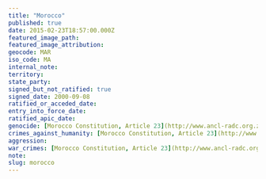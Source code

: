 ```yaml
---
title: "Morocco"
published: true
date: 2015-02-23T18:57:00.000Z
featured_image_path:
featured_image_attribution:
geocode: MAR
iso_code: MA
internal_note:
territory:
state_party:
signed_but_not_ratified: true
signed_date: 2000-09-08
ratified_or_acceded_date:
entry_into_force_date:
ratified_apic_date:
genocide: [Morocco Constitution, Article 23](http://www.ancl-radc.org.za/sites/default/files/morocco_eng.pdf)
crimes_against_humanity: [Morocco Constitution, Article 23](http://www.ancl-radc.org.za/sites/default/files/morocco_eng.pdf)
aggression:
war_crimes: [Morocco Constitution, Article 23](http://www.ancl-radc.org.za/sites/default/files/morocco_eng.pdf)
note:
slug: morocco
---
```

